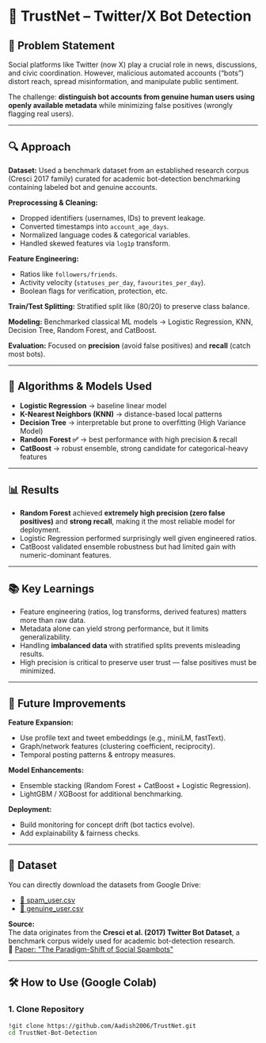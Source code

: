 # 🚀 TrustNet – Twitter/X Bot Detection  

## 📌 Problem Statement  
Social platforms like Twitter (now X) play a crucial role in news, discussions, and civic coordination. However, malicious automated accounts (“bots”) distort reach, spread misinformation, and manipulate public sentiment.  

The challenge: **distinguish bot accounts from genuine human users using openly available metadata** while minimizing false positives (wrongly flagging real users).  

---

## 🔍 Approach  

**Dataset:** Used a benchmark dataset from an established research corpus (Cresci 2017 family) curated for academic bot-detection benchmarking 
containing labeled bot and genuine accounts.  

**Preprocessing & Cleaning:**  
- Dropped identifiers (usernames, IDs) to prevent leakage.  
- Converted timestamps into `account_age_days`.  
- Normalized language codes & categorical variables.  
- Handled skewed features via `log1p` transform.  

**Feature Engineering:**  
- Ratios like `followers/friends`.  
- Activity velocity (`statuses_per_day`, `favourites_per_day`).  
- Boolean flags for verification, protection, etc.  

**Train/Test Splitting:** Stratified split like (80/20) to preserve class balance.  

**Modeling:** Benchmarked classical ML models → Logistic Regression, KNN, Decision Tree, Random Forest, and CatBoost.  

**Evaluation:** Focused on **precision** (avoid false positives) and **recall** (catch most bots).  

---

## 🧠 Algorithms & Models Used  
- **Logistic Regression** → baseline linear model  
- **K-Nearest Neighbors (KNN)** → distance-based local patterns  
- **Decision Tree** → interpretable but prone to overfitting (High Variance Model) 
- **Random Forest ✅** → best performance with high precision & recall  
- **CatBoost** → robust ensemble, strong candidate for categorical-heavy features  

---

## 📊 Results  
- **Random Forest** achieved **extremely high precision (zero false positives)** and **strong recall**, making it the most reliable model for deployment.  
- Logistic Regression performed surprisingly well given engineered ratios.  
- CatBoost validated ensemble robustness but had limited gain with numeric-dominant features.  

---

## 📚 Key Learnings  
- Feature engineering (ratios, log transforms, derived features) matters more than raw data.  
- Metadata alone can yield strong performance, but it limits generalizability.  
- Handling **imbalanced data** with stratified splits prevents misleading results.  
- High precision is critical to preserve user trust — false positives must be minimized.  

---

## 🔮 Future Improvements  

**Feature Expansion:**  
- Use profile text and tweet embeddings (e.g., miniLM, fastText).  
- Graph/network features (clustering coefficient, reciprocity).  
- Temporal posting patterns & entropy measures.  

**Model Enhancements:**  
- Ensemble stacking (Random Forest + CatBoost + Logistic Regression).  
- LightGBM / XGBoost for additional benchmarking.  

**Deployment:**  
- Build monitoring for concept drift (bot tactics evolve).  
- Add explainability & fairness checks.  

--- 
## 📂 Dataset  

You can directly download the datasets from Google Drive:  

- [📄 spam_user.csv](https://drive.google.com/file/d/1d_EiowDc-Ns5XHNAZEw7y3gC7NKx2ZXA/view?usp=drive_link)  
- [📄 genuine_user.csv](https://drive.google.com/file/d/1d1wRSNgv14ewTIpbs-bAJmCGMuglsH3o/view?usp=drive_link)  

**Source:**  
The data originates from the **Cresci et al. (2017) Twitter Bot Dataset**, a benchmark corpus widely used for academic bot-detection research.  
🔗 [Paper: "The Paradigm-Shift of Social Spambots"](https://arxiv.org/abs/1701.03017)  

--- 

## 🛠️ How to Use (Google Colab)  

### 1. Clone Repository  
```bash
!git clone https://github.com/Aadish2006/TrustNet.git
cd TrustNet-Bot-Detection
